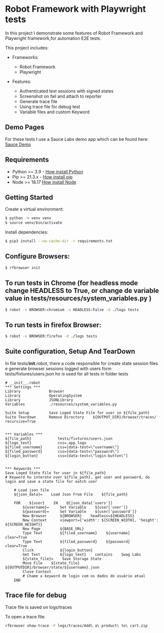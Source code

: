 # Robot Framework with Playwright tests

In this project I demonstrate some features of Robot Framework and Playwright framework,for automation E2E tests.

This project includes:

- Frameworks:
    - Robot Framework
    - Playwright


- Features:
    - Authenticated test sessions with signed states
    - Screenshot on fail and attach to reporter
    - Generate trace file
    - Using trace file for debug test
    - Variable files and custom Keyword
    
## Demo Pages
For these tests I use a Sauce Labs demo app which can be found here: [Sauce Demo](https://www.saucedemo.com/)

## Requirements
- Python >= 3.9 - [How install Python](https://www.python.org/downloads/)
- Pip >= 21.3.x - [How install pip](https://pip.pypa.io/en/stable/installing/)
- Node >= 18.17 [How install Node](https://nodejs.org/en/download)

## Getting Started
Create a virtual environment:

```bash
$ python -m venv venv
$ source venv/bin/activate
```

Install dependencies:

```bash
$ pip3 install --no-cache-dir -r requirements.txt
```

## Configure Browsers:
```bash
$ rfbrowser init
```

## To run tests in Chrome (for headless mode change HEADLESS to True, or change de variable value in tests/resources/system_variables.py )
```bash
$ robot -v BROWSER:chromium -v HEADLESS:False -d ./logs tests
```

## To run tests in firefox Browser:
```bash
$ robot -v BROWSER:firefox -d ./logs tests
```

## Suite configuration, Setup And TearDown
In file tests/__init__.robot, there a code responsible for create state session files e generate browser sessions logged with users form tests/fixtures/users.json ho is used for all tests in folder tests 

```
# __init__.robot
*** Settings ***
Library             Browser
Library             OperatingSystem
Library             JSONLibrary
Variables           ./resources/system_variables.py

Suite Setup         Save Loged State File for user in ${file_path}
Suite Teardown      Remove Directory    ${OUTPUT_DIR}/browser/traces/    recursive=True


*** Variables ***
${file_path}            tests/fixtures/users.json
${logo_text}            css=.app_logo
${filed_username}       css=[data-test=\"username\"]
${filed_password}       css=[data-test=\"password\"]
${login_button}         css=[data-test=\"login-button\"]


*** Keywords ***
Save Loged State File for user in ${file_path}
# Keyword ho interate over ${file_path}, get user and password, do login and save a state file for eatch user

    # Load json file
    ${json_data}=    Load Json From File    ${file_path}

    FOR    ${user}    IN    @{json_data['users']}
        ${username}=     Set Variable    ${user['user']}
        ${password}=     Set Variable    ${user['password']}
        New Browser      ${BROWSER}    headless=${HEADLESS}
        New Context      viewport={'width': ${SCREEN_WIDTH}, 'height': ${SCREEN_HEIGHT}}
        New Page         ${BASE_URL}
        Type Text        ${filed_username}    ${username}    clear=True
        Type Text        ${filed_password}    ${password}    clear=True
        Click            ${login_button}
        Get Text         ${logo_text}    contains    Swag Labs
        ${state_file}=    Save Storage State
        Move File    ${state_file}    ${OUTPUTDIR}/browser/state/${username}.json
        Close Context
        # Chame a keyword de login com os dados do usuário atual
    END

```
## Trace file for debug
 Trace file is saved on logs/traces

To open a trace file:

```sh
rfbrowser show-trace -F logs/traces/Add\ a\ product\ to\ cart.zip
```

